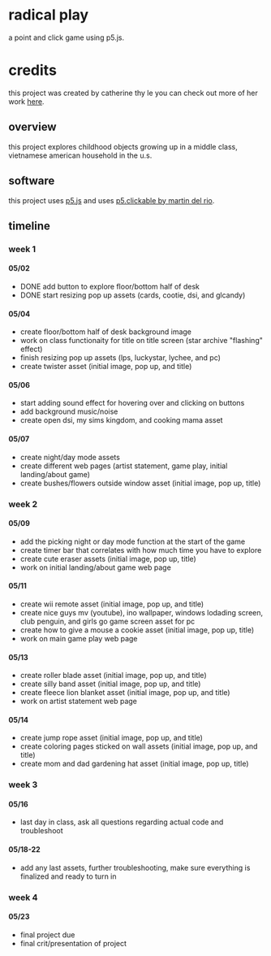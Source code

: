 # radical play
a point and click game using p5.js.

# credits
this project was created by catherine thy le you can check out more of her work [here](https://catisartist.com/).

## overview
this project explores childhood objects growing up in a middle class, vietnamese american household
in the u.s.

## software
this project uses [p5.js](https://p5.js.org/) and uses [p5.clickable by martin del rio](https://github.com/Lartu/p5.clickable).

## timeline
### week 1
#### 05/02 
- DONE add button to explore floor/bottom half of desk
- DONE start resizing pop up assets (cards, cootie, dsi, and glcandy)
#### 05/04
- create floor/bottom half of desk background image
- work on class functionaity for title on title screen (star archive "flashing" effect)
- finish resizing pop up assets (lps, luckystar, lychee, and pc)
- create twister asset (initial image, pop up, and title)
#### 05/06
- start adding sound effect for hovering over and clicking on buttons
- add background music/noise
- create open dsi, my sims kingdom, and cooking mama asset 
#### 05/07
- create night/day mode assets
- create different web pages (artist statement, game play, initial landing/about game)
- create bushes/flowers outside window asset (initial image, pop up, title)
### week 2
#### 05/09
- add the picking night or day mode function at the start of the game
- create timer bar that correlates with how much time you have to explore
- create cute eraser assets (initial image, pop up, title)
- work on initial landing/about game web page
#### 05/11
- create wii remote asset (initial image, pop up, and title)
- create nice guys mv (youtube), ino wallpaper, windows lodading screen, club penguin, and girls go game screen asset for pc
- create how to give a mouse a cookie asset (initial image, pop up, title)
- work on main game play web page
#### 05/13
- create roller blade asset (initial image, pop up, and title)
- create silly band asset (initial image, pop up, and title)
- create fleece lion blanket asset (initial image, pop up, and title)
- work on artist statement web page
#### 05/14
- create jump rope asset (initial image, pop up, and title)
- create coloring pages sticked on wall assets (initial image, pop up, and title)
- create mom and dad gardening hat asset (initial image, pop up, title)
### week 3
#### 05/16
- last day in class, ask all questions regarding actual code and troubleshoot
#### 05/18-22
- add any last assets, further troubleshooting, make sure everything is finalized and ready to turn in
### week 4
#### 05/23
- final project due
- final crit/presentation of project
